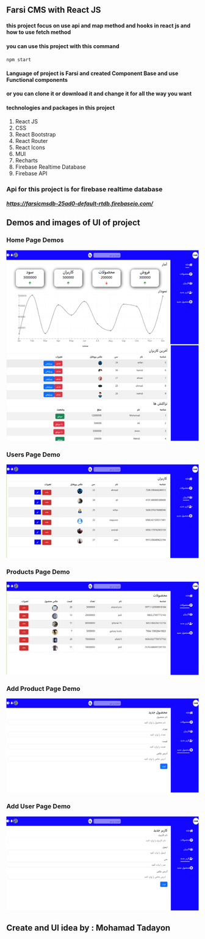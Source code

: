 ## Farsi CMS with React JS
 
#### this project focus on use api and map method and hooks in react js and how to use fetch method

#### you can use this project with this command

```
npm start
```

#### Language of project is Farsi and created Component Base and use Functional components

#### or you can clone it or download it and change it for all the way you want

#### technologies and packages in this project

1. React JS
2. CSS
3. React Bootstrap
4. React Router
5. React Icons
6. MUI
7. Recharts
8. Firebase Realtime Database
9. Firebase API

### Api for this project is for firebase realtime database

##### https://farsicmsdb-25ad0-default-rtdb.firebaseio.com/

## Demos and images of UI of project

### Home Page Demos

![Home1](/public/assets/home1.png)
![Home2](/public/assets/home2.png)

### Users Page Demo

![Users](/public/assets/users.png)

### Products Page Demo

![Products](/public/assets/products.png)

### Add Product Page Demo

![NewProduct](/public/assets/newproduct.png)

### Add User Page Demo

![NewUser](/public/assets/newuser.png)

## Create and UI idea by : Mohamad Tadayon
